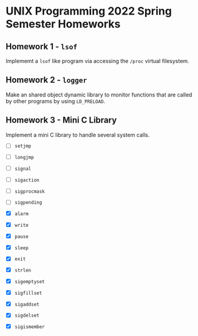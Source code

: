 # UNIX Programming 2022 Spring Semester Homeworks

## Homework 1 - `lsof`

Implememt a `lsof` like program via accessing the `/proc` virtual filesystem.

## Homework 2 - `logger`

Make an shared object dynamic library to monitor functions that are called by other programs by using `LD_PRELOAD`.

## Homework 3 - Mini C Library

Implement a mini C library to handle several system calls.

- [ ] `setjmp`
- [ ] `longjmp`
- [ ] `signal`
- [ ] `sigaction`
- [ ] `sigprocmask`
- [ ] `sigpending`
- [x] `alarm`
- [x] `write`
- [x] `pause`
- [x] `sleep`
- [x] `exit`
- [x] `strlen`
- [x] `sigemptyset`
- [x] `sigfillset`
- [x] `sigaddset`
- [x] `sigdelset`
- [x] `sigismember`
 